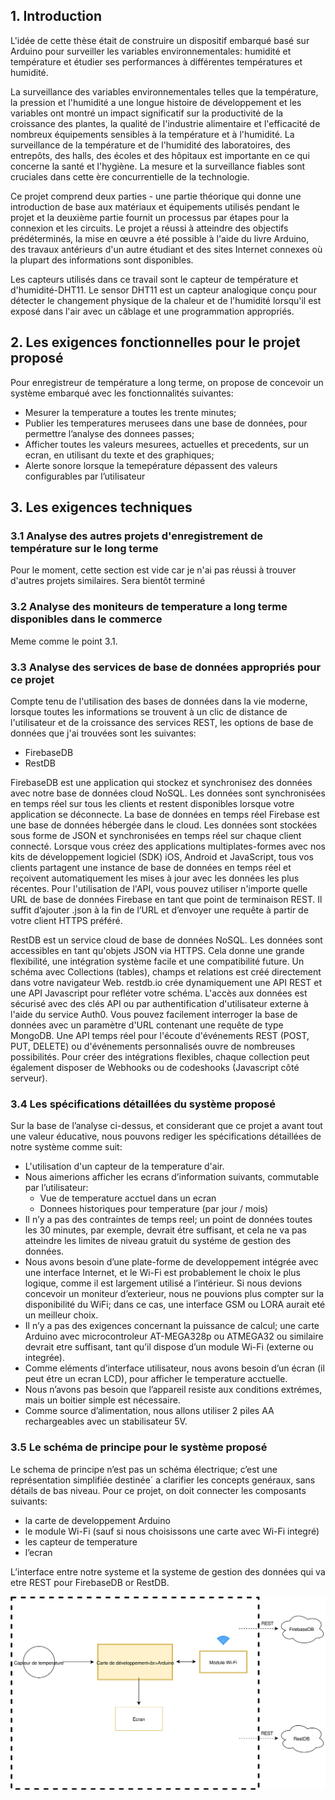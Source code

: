 ## 1. Introduction

L'idée de cette thèse était de construire un dispositif embarqué basé sur Arduino pour surveiller les variables environnementales: humidité et température et étudier ses performances à différentes températures et humidité.

La surveillance des variables environnementales telles que la température, la pression et l'humidité a une longue histoire de développement et les variables ont montré un impact significatif sur la productivité de la croissance des plantes, la qualité de l'industrie alimentaire et l'efficacité de nombreux équipements sensibles à la température et à l'humidité. La surveillance de la température et de l'humidité des laboratoires, des entrepôts, des halls, des écoles et des hôpitaux est importante en ce qui concerne la santé et l'hygiène. La mesure et la surveillance fiables sont cruciales dans cette ère concurrentielle de la technologie.

Ce projet comprend deux parties - une partie théorique qui donne une introduction de base aux matériaux et équipements utilisés pendant le projet et la deuxième partie fournit un processus par étapes pour la connexion et les circuits. Le projet a réussi à atteindre des objectifs prédéterminés, la mise en œuvre a été possible à l'aide du livre Arduino, des travaux antérieurs d'un autre étudiant et des sites Internet connexes où la plupart des informations sont disponibles.

Les capteurs utilisés dans ce travail sont le capteur de température et d'humidité-DHT11. Le sensor DHT11 est un capteur analogique conçu pour détecter le changement physique de la chaleur et de l'humidité lorsqu'il est exposé dans l'air avec un câblage et une programmation appropriés.

## 2. Les exigences fonctionnelles pour le projet proposé

Pour enregistreur de température a long terme, on propose de concevoir un système embarqué avec les fonctionnalités suivantes:
* Mesurer la temperature a toutes les trente minutes;
* Publier les temperatures merusees dans une base de données, pour permettre l’analyse des donnees passes;
* Afficher toutes les valeurs mesurees, actuelles et precedents, sur un ecran, en utilisant du texte et des graphiques;
* Alerte sonore lorsque la temepérature dépassent des valeurs configurables par l’utilisateur


## 3. Les exigences techniques

### 3.1 Analyse des autres projets d'enregistrement de température sur le long terme

Pour le moment, cette section est vide car je n'ai pas réussi à trouver d'autres projets similaires. Sera bientôt terminé

### 3.2 Analyse des moniteurs de temperature a long terme disponibles dans le commerce

Meme comme le point 3.1.

### 3.3 Analyse des services de base de données appropriés pour ce projet

Compte tenu de l'utilisation des bases de données dans la vie moderne, lorsque toutes les informations se trouvent à un clic de distance de l'utilisateur et de la croissance des services REST, les options de base de données que j'ai trouvées sont les suivantes:

* FirebaseDB
* RestDB

FirebaseDB est une application qui stockez et synchronisez des données avec notre base de données cloud NoSQL. Les données sont synchronisées en temps réel sur tous les clients et restent disponibles lorsque votre application se déconnecte.
La base de données en temps réel Firebase est une base de données hébergée dans le cloud. Les données sont stockées sous forme de JSON et synchronisées en temps réel sur chaque client connecté. Lorsque vous créez des applications multiplates-formes avec nos kits de développement logiciel (SDK) iOS, Android et JavaScript, tous vos clients partagent une instance de base de données en temps réel et reçoivent automatiquement les mises à jour avec les données les plus récentes.
Pour l'utilisation de l'API, vous pouvez utiliser n'importe quelle URL de base de données Firebase en tant que point de terminaison REST. Il suffit d’ajouter .json à la fin de l’URL et d’envoyer une requête à partir de votre client HTTPS préféré.

RestDB est un service cloud de base de données NoSQL. Les données sont accessibles en tant qu'objets JSON via HTTPS. Cela donne une grande flexibilité, une intégration système facile et une compatibilité future.
Un schéma avec Collections (tables), champs et relations est créé directement dans votre navigateur Web. restdb.io crée dynamiquement une API REST et une API Javascript pour refléter votre schéma.
L'accès aux données est sécurisé avec des clés API ou par authentification d'utilisateur externe à l'aide du service Auth0. Vous pouvez facilement interroger la base de données avec un paramètre d'URL contenant une requête de type MongoDB.
Une API temps réel pour l'écoute d'événements REST (POST, PUT, DELETE) ou d'événements personnalisés ouvre de nombreuses possibilités.
Pour créer des intégrations flexibles, chaque collection peut également disposer de Webhooks ou de codeshooks (Javascript côté serveur).

### 3.4 Les spécifications détaillées du système proposé
Sur la base de l’analyse ci-dessus, et considerant que ce projet a avant tout une valeur éducative, nous pouvons rediger les spécifications détaillées de notre système comme suit:

* L'utilisation d'un capteur de la temperature d'air.
* Nous aimerions afficher les ecrans d’information suivants, commutable par l’utilisateur:
  * Vue de temperature acctuel dans un ecran
  * Donnees historiques pour temperature (par jour / mois)
* Il n’y a pas des contraintes de temps reel; un point de données toutes les 30 minutes, par exemple, devrait étre suffisant, et cela ne va pas atteindre les limites de niveau gratuit du systéme de gestion des données.
* Nous avons besoin d’une plate-forme de developpement intégrée avec une interface Internet, et le Wi-Fi est probablement le choix le plus logique, comme il est largement utilisé a l’intérieur. Si nous devions concevoir un moniteur d’exterieur, nous ne pouvions plus compter sur la disponibilité du WiFi; dans ce cas, une interface GSM ou LORA aurait eté un meilleur choix.
* Il n’y a pas des exigences concernant la puissance de calcul; une carte Arduino avec microcontroleur AT-MEGA328p ou ATMEGA32 ou similaire devrait etre suffisant, tant qu’il dispose d’un module Wi-Fi (externe ou integrée).
* Comme eléments d’interface utilisateur, nous avons besoin d’un écran (il peut étre un ecran LCD), pour afficher le temperature acctuelle.
* Nous n’avons pas besoin que l’appareil resiste aux conditions extrémes, mais un boitier simple est nécessaire.
* Comme source d’alimentation, nous allons utiliser 2 piles AA rechargeables avec un stabilisateur 5V.

### 3.5  Le schéma de principe pour le système proposé

Le schema de principe n’est pas un schéma électrique; c’est une représentation simplifiée destinée´ a clarifier les concepts genéraux, sans détails de bas niveau.
Pour ce projet, on doit connecter les composants suivants:
* la carte de developpement Arduino
* le module Wi-Fi (sauf si nous choisissons une carte avec Wi-Fi integré)
* les capteur de temperature
* l’ecran

L’interface entre notre systeme et la systeme de gestion des données qui va etre REST pour FirebaseDB or RestDB.

![Diagram](projectDiagram.svg)